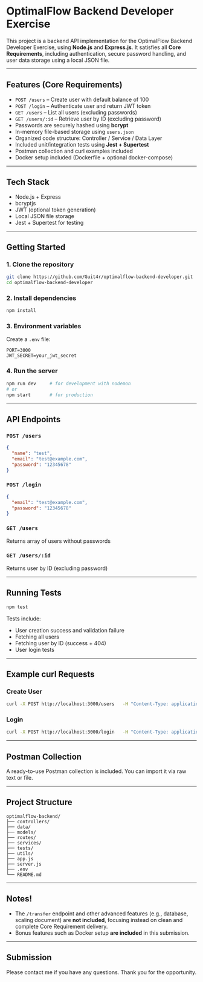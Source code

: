 # OptimalFlow Backend Developer Exercise

This project is a backend API implementation for the OptimalFlow Backend Developer Exercise, using **Node.js** and **Express.js**. It satisfies all **Core Requirements**, including authentication, secure password handling, and user data storage using a local JSON file.

---

## Features (Core Requirements)

- `POST /users` – Create user with default balance of 100
- `POST /login` – Authenticate user and return JWT token
- `GET /users` – List all users (excluding passwords)
- `GET /users/:id` – Retrieve user by ID (excluding password)
- Passwords are securely hashed using **bcrypt**
- In-memory file-based storage using `users.json`
- Organized code structure: Controller / Service / Data Layer
- Included unit/integration tests using **Jest + Supertest**
- Postman collection and curl examples included
- Docker setup included (Dockerfile + optional docker-compose)

---

## Tech Stack

- Node.js + Express
- bcryptjs
- JWT (optional token generation)
- Local JSON file storage
- Jest + Supertest for testing

---

## Getting Started

### 1. Clone the repository

```bash
git clone https://github.com/Guit4r/optimalflow-backend-developer.git
cd optimalflow-backend-developer
```

### 2. Install dependencies

```bash
npm install
```

### 3. Environment variables

Create a `.env` file:
```env
PORT=3000
JWT_SECRET=your_jwt_secret
```

### 4. Run the server

```bash
npm run dev     # for development with nodemon
# or
npm start       # for production
```

---

## API Endpoints

### `POST /users`
```json
{
  "name": "test",
  "email": "test@example.com",
  "password": "12345678"
}
```

### `POST /login`
```json
{
  "email": "test@example.com",
  "password": "12345678"
}
```

### `GET /users`
Returns array of users without passwords

### `GET /users/:id`
Returns user by ID (excluding password)

---

## Running Tests

```bash
npm test
```

Tests include:
- User creation success and validation failure
- Fetching all users
- Fetching user by ID (success + 404)
- User login tests

---

## Example curl Requests

### Create User
```bash
curl -X POST http://localhost:3000/users   -H "Content-Type: application/json"   -d '{"name":"Test", "email":"test@example.com", "password":"12345678"}'
```

### Login
```bash
curl -X POST http://localhost:3000/login   -H "Content-Type: application/json"   -d '{"email":"test@example.com", "password":"12345678"}'
```

---

## Postman Collection

A ready-to-use Postman collection is included. You can import it via raw text or file.

---

## Project Structure

```
optimalflow-backend/
├── controllers/
├── data/
├── models/
├── routes/
├── services/
├── tests/
├── utils/
├── app.js
├── server.js
├── .env
└── README.md
```

---

## Notes!

- The `/transfer` endpoint and other advanced features (e.g., database, scaling document) are **not included**, focusing instead on clean and complete Core Requirement delivery.
- Bonus features such as Docker setup **are included** in this submission.

---

## Submission

Please contact me if you have any questions. Thank you for the opportunity.